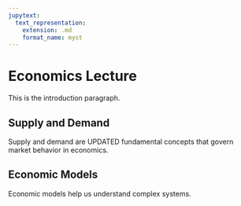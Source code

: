 ```yaml
---
jupytext:
  text_representation:
    extension: .md
    format_name: myst
---
```


# Economics Lecture

This is the introduction paragraph.

## Supply and Demand

Supply and demand are UPDATED fundamental concepts that govern market behavior in economics.

## Economic Models

Economic models help us understand complex systems.

